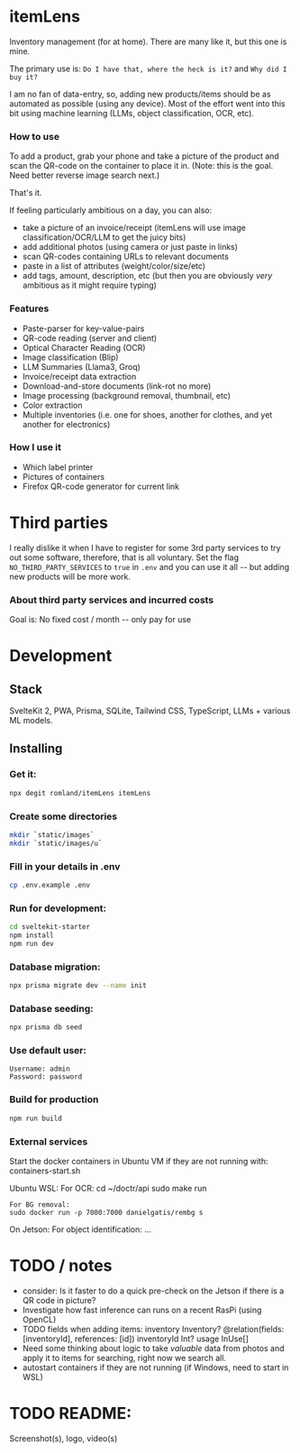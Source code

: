 # itemLens
Inventory management (for at home). There are many like it, but this one is mine.

The primary use is:
`Do I have that, where the heck is it?` and `Why did I buy it?`

I am no fan of data-entry, so, adding new products/items should be as automated as 
possible (using any device). Most of the effort went into this bit using machine learning
(LLMs, object classification, OCR, etc).

### How to use
To add a product, grab your phone and take a picture of the product and scan the
QR-code on the container to place it in. (Note: this is the goal. Need better reverse
image search next.)

That's it.

If feeling particularly ambitious on a day, you can also:
- take a picture of an invoice/receipt (itemLens will use image classification/OCR/LLM to get the juicy bits)
- add additional photos (using camera or just paste in links)
- scan QR-codes containing URLs to relevant documents
- paste in a list of attributes (weight/color/size/etc)
- add tags, amount, description, etc (but then you are obviously _very_ ambitious as it might require typing)

### Features
- Paste-parser for key-value-pairs
- QR-code reading (server and client)
- Optical Character Reading (OCR)
- Image classification (Blip)
- LLM Summaries (Llama3, Groq)
- Invoice/receipt data extraction
- Download-and-store documents (link-rot no more)
- Image processing (background removal, thumbnail, etc)
- Color extraction
- Multiple inventories (i.e. one for shoes, another for clothes, and yet another for electronics)

### How I use it
- Which label printer
- Pictures of containers
- Firefox QR-code generator for current link

# Third parties
I really dislike it when I have to register for some 3rd party services to try out some software,
therefore, that is all voluntary. Set the flag `NO_THIRD_PARTY_SERVICES` to `true` in `.env` 
and you can use it all -- but adding new products will be more work.

### About third party services and incurred costs
Goal is: No fixed cost / month -- only pay for use


# Development

## Stack
SvelteKit 2, PWA, Prisma, SQLite, Tailwind CSS, TypeScript, LLMs + various ML models.


## Installing

### Get it:
```bash
npx degit romland/itemLens itemLens
```

### Create some directories
```bash
mkdir `static/images`
mkdir `static/images/u`
```

### Fill in your details in .env
```bash
cp .env.example .env
```

### Run for development:
```bash
cd sveltekit-starter
npm install
npm run dev
```

### Database migration:
```bash
npx prisma migrate dev --name init
```

### Database seeding:
```bash
npx prisma db seed
```

### Use default user:
```
Username: admin
Password: password
```

### Build for production
```bash
npm run build
```

### External services
Start the docker containers in Ubuntu VM if they are not running with:
containers-start.sh

Ubuntu WSL:
    For OCR:
    cd ~/doctr/api
    sudo make run

    For BG removal:
    sudo docker run -p 7000:7000 danielgatis/rembg s

On Jetson:
    For object identification:
    ...

# TODO / notes
- consider: Is it faster to do a quick pre-check on the Jetson if there is a QR code in picture?
- Investigate how fast inference can runs on a recent RasPi (using OpenCL)
- TODO fields when adding items:
    inventory   Inventory? @relation(fields: [inventoryId], references: [id])
    inventoryId Int?
    usage      InUse[] 
- Need some thinking about logic to take _valuable_ data from photos and apply it to items for searching,
  right now we search all.
- autostart containers if they are not running (if Windows, need to start in WSL)


# TODO README:
Screenshot(s), logo, video(s)
